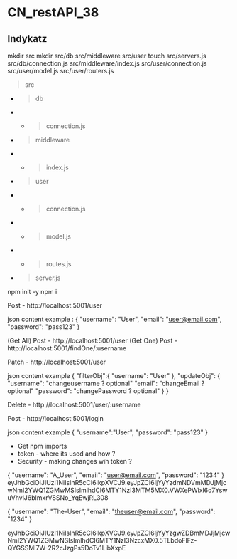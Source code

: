 # CN_restAPI_38

## Indykatz

<!-- Folders / Files  -->

mkdir src
mkdir src/db src/middleware src/user
touch src/servers.js src/db/connection.js src/middleware/index.js src/user/connection.js src/user/model.js src/user/routers.js

> src

- > db
- - > connection.js
- > middleware
- - > index.js
- > user
- - > connection.js
- - > model.js
- - > routes.js
- > server.js

<!-- Installs -->

npm init -y
npm i

  <!-- C - create -->

Post - http://localhost:5001/user

json content example :
{
"username": "User",
"email": "user@email.com",
"password": "pass123"
}

<!-- R - Read -->

(Get All) Post - http://localhost:5001/user
(Get One) Post - http://localhost:5001/findOne/:username

<!-- U - Update -->

Patch - http://localhost:5001/user

json content example
{
"filterObj":{
"username": "User"
},
"updateObj": {
"username": "changeusername ? optional"
"email": "changeEmail ? optional"
"password": "changePassword ? optional"
}
}

<!-- D - Delete -->

Delete - http://localhost:5001/user/:username

<!-- Login -->

Post - http://localhost:5001/login

json content example
{
"username":"User",
"password": "pass123"
}

<!-- Kat's Log -->

- Get npm imports
- token - where its used and how ?
- Security - making changes wih token ?

<!-- Token -->

{
"username": "A_User",
"email": "user@email.com",
"password": "1234"
}
eyJhbGciOiJIUzI1NiIsInR5cCI6IkpXVCJ9.eyJpZCI6IjYyYzdmNDVmMDJjMjcwNmI2YWQ1ZGMwMSIsImlhdCI6MTY1NzI3MTM5MX0.VWXePWlxl6o7YswuVhvlJ6blmxrV8SNo_YqEwjRL308

{
    "username": "The-User",
    "email": "theuser@email.com",
    "password": "1234"
}

eyJhbGciOiJIUzI1NiIsInR5cCI6IkpXVCJ9.eyJpZCI6IjYyYzgwZDBmMDJjMjcwNmI2YWQ1ZGMwNSIsImlhdCI6MTY1NzI3NzcxMX0.5TLbdoFlFz-QYGSSMI7W-2R2cJzgPs5DoTv1LibXxpE